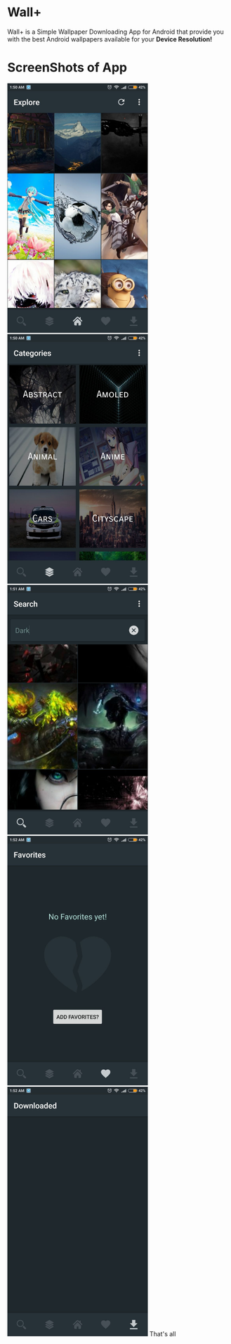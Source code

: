 # Wall+
Wall+ is a Simple Wallpaper Downloading App for Android that provide you with
the best Android wallpapers available for your **Device Resolution!**

# ScreenShots of App
<img src="Screenshots/Image1.jpeg" height="568" width="320">
<img src="Screenshots/Image2.jpeg" height="568" width="320">
<img src="Screenshots/Image3.jpeg" height="568" width="320">
<img src="Screenshots/Image4.jpeg" height="568" width="320">
<img src="Screenshots/Image5.jpeg" height="568" width="320">
 That's all
